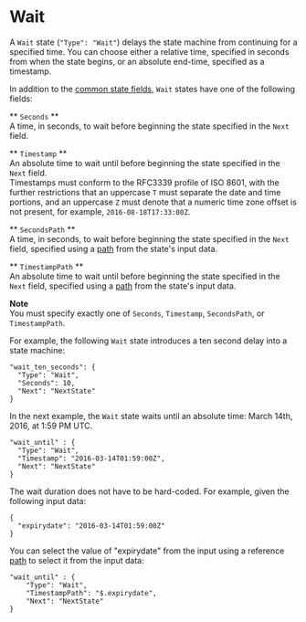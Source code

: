 # Wait<a name="amazon-states-language-wait-state"></a>

A `Wait` state \(`"Type": "Wait"`\) delays the state machine from continuing for a specified time\. You can choose either a relative time, specified in seconds from when the state begins, or an absolute end\-time, specified as a timestamp\.

In addition to the [common state fields](amazon-states-language-common-fields.md), `Wait` states have one of the following fields:

** `Seconds` **  
A time, in seconds, to wait before beginning the state specified in the `Next` field\.

** `Timestamp` **  
An absolute time to wait until before beginning the state specified in the `Next` field\.  
Timestamps must conform to the RFC3339 profile of ISO 8601, with the further restrictions that an uppercase `T` must separate the date and time portions, and an uppercase `Z` must denote that a numeric time zone offset is not present, for example, `2016-08-18T17:33:00Z`\.

** `SecondsPath` **  
A time, in seconds, to wait before beginning the state specified in the `Next` field, specified using a [path](amazon-states-language-input-output-processing.md) from the state's input data\.

** `TimestampPath` **  
An absolute time to wait until before beginning the state specified in the `Next` field, specified using a [path](amazon-states-language-input-output-processing.md) from the state's input data\.

**Note**  
You must specify exactly one of `Seconds`, `Timestamp`, `SecondsPath`, or `TimestampPath`\.

For example, the following `Wait` state introduces a ten second delay into a state machine:

```
"wait_ten_seconds": {
  "Type": "Wait",
  "Seconds": 10,
  "Next": "NextState"
}
```

In the next example, the `Wait` state waits until an absolute time: March 14th, 2016, at 1:59 PM UTC\.

```
"wait_until" : {
  "Type": "Wait",
  "Timestamp": "2016-03-14T01:59:00Z",
  "Next": "NextState"
}
```

The wait duration does not have to be hard\-coded\. For example, given the following input data:

```
{
  "expirydate": "2016-03-14T01:59:00Z"
}
```

You can select the value of "expirydate" from the input using a reference [path](amazon-states-language-input-output-processing.md) to select it from the input data:

```
"wait_until" : {
    "Type": "Wait",
    "TimestampPath": "$.expirydate",
    "Next": "NextState"
}
```